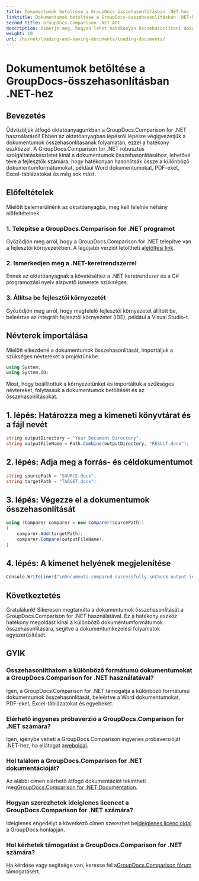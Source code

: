 ```yaml
---
title: Dokumentumok betöltése a GroupDocs-összehasonlításban .NET-hez
linktitle: Dokumentumok betöltése a GroupDocs-összehasonlításban .NET-hez
second_title: GroupDocs.Comparison .NET API
description: Ismerje meg, hogyan lehet hatékonyan összehasonlítani dokumentumokat a GroupDocs.Comparison for .NET használatával. Egyszerűsítse dokumentumkezelési folyamatait.
weight: 10
url: /hu/net/loading-and-saving-documents/loading-documents/
---
```


# Dokumentumok betöltése a GroupDocs-összehasonlításban .NET-hez

## Bevezetés
Üdvözöljük átfogó oktatóanyagunkban a GroupDocs.Comparison for .NET használatáról! Ebben az oktatóanyagban lépésről lépésre végigvezetjük a dokumentumok összehasonlításának folyamatán, ezzel a hatékony eszközzel. A GroupDocs.Comparison for .NET robusztus szolgáltatáskészletet kínál a dokumentumok összehasonlításához, lehetővé téve a fejlesztők számára, hogy hatékonyan hasonlítsák össze a különböző dokumentumformátumokat, például Word dokumentumokat, PDF-eket, Excel-táblázatokat és még sok mást.
## Előfeltételek
Mielőtt belemerülnénk az oktatóanyagba, meg kell felelnie néhány előfeltételnek:
### 1. Telepítse a GroupDocs.Comparison for .NET programot
 Győződjön meg arról, hogy a GroupDocs.Comparison for .NET telepítve van a fejlesztői környezetében. A legújabb verziót letöltheti a[letöltési link](https://releases.groupdocs.com/comparison/net/).
### 2. Ismerkedjen meg a .NET-keretrendszerrel
Ennek az oktatóanyagnak a követéséhez a .NET keretrendszer és a C# programozási nyelv alapvető ismerete szükséges.
### 3. Állítsa be fejlesztői környezetét
Győződjön meg arról, hogy megfelelő fejlesztői környezetet állított be, beleértve az integrált fejlesztői környezetet (IDE), például a Visual Studio-t.

## Névterek importálása
Mielőtt elkezdené a dokumentumok összehasonlítását, importáljuk a szükséges névtereket a projektünkbe.

```csharp
using System;
using System.IO;
```

Most, hogy beállítottuk a környezetünket és importáltuk a szükséges névtereket, folytassuk a dokumentumok betöltését és az összehasonlításokat.
## 1. lépés: Határozza meg a kimeneti könyvtárat és a fájl nevét
```csharp
string outputDirectory = "Your Document Directory";
string outputFileName = Path.Combine(outputDirectory, "RESULT.docx");
```
## 2. lépés: Adja meg a forrás- és céldokumentumot
```csharp
string sourcePath = "SOURCE.docx";
string targetPath = "TARGET.docx";
```
## 3. lépés: Végezze el a dokumentumok összehasonlítását
```csharp
using (Comparer comparer = new Comparer(sourcePath))
{
    comparer.Add(targetPath);
    comparer.Compare(outputFileName);
}
```
## 4. lépés: A kimenet helyének megjelenítése
```csharp
Console.WriteLine($"\nDocuments compared successfully.\nCheck output in {outputDirectory}.");
```

## Következtetés
Gratulálunk! Sikeresen megtanulta a dokumentumok összehasonlítását a GroupDocs.Comparison for .NET használatával. Ez a hatékony eszköz hatékony megoldást kínál a különböző dokumentumformátumok összehasonlítására, segítve a dokumentumkezelési folyamatok egyszerűsítését.
## GYIK
### Összehasonlíthatom a különböző formátumú dokumentumokat a GroupDocs.Comparison for .NET használatával?
Igen, a GroupDocs.Comparison for .NET támogatja a különböző formátumú dokumentumok összehasonlítását, beleértve a Word dokumentumokat, PDF-eket, Excel-táblázatokat és egyebeket.
### Elérhető ingyenes próbaverzió a GroupDocs.Comparison for .NET számára?
 Igen, igénybe veheti a GroupDocs.Comparison ingyenes próbaverzióját .NET-hez, ha ellátogat a[weboldal](https://releases.groupdocs.com/).
### Hol találom a GroupDocs.Comparison for .NET dokumentációját?
 Az alábbi címen elérhető átfogó dokumentációt tekintheti meg[GroupDocs.Comparison for .NET Documentation](https://tutorials.groupdocs.com/comparison/net/).
### Hogyan szerezhetek ideiglenes licencet a GroupDocs.Comparison for .NET számára?
 Ideiglenes engedélyt a következő címen szerezhet be[ideiglenes licenc oldal](https://purchase.groupdocs.com/temporary-license/) a GroupDocs honlapján.
### Hol kérhetek támogatást a GroupDocs.Comparison for .NET számára?
 Ha kérdése vagy segítsége van, keresse fel a[GroupDocs.Comparison fórum](https://forum.groupdocs.com/c/comparison/12) támogatásért.